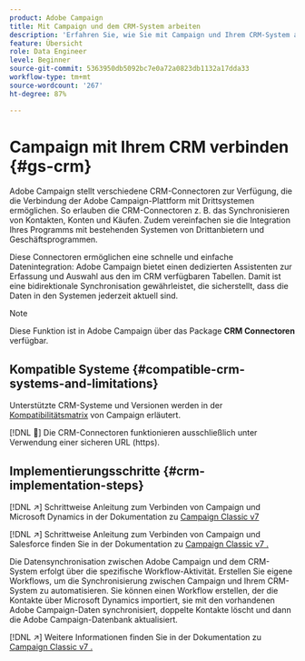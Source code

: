 ```yaml
---
product: Adobe Campaign
title: Mit Campaign und dem CRM-System arbeiten
description: 'Erfahren Sie, wie Sie mit Campaign und Ihrem CRM-System arbeiten können '
feature: Übersicht
role: Data Engineer
level: Beginner
source-git-commit: 5363950db5092bc7e0a72a0823db1132a17dda33
workflow-type: tm+mt
source-wordcount: '267'
ht-degree: 87%

---
```


# Campaign mit Ihrem CRM verbinden {#gs-crm}

Adobe Campaign stellt verschiedene CRM-Connectoren zur Verfügung, die die Verbindung der Adobe Campaign-Plattform mit Drittsystemen ermöglichen. So erlauben die CRM-Connectoren z. B. das Synchronisieren von Kontakten, Konten und Käufen. Zudem vereinfachen sie die Integration Ihres Programms mit bestehenden Systemen von Drittanbietern und Geschäftsprogrammen.

Diese Connectoren ermöglichen eine schnelle und einfache Datenintegration: Adobe Campaign bietet einen dedizierten Assistenten zur Erfassung und Auswahl aus den im CRM verfügbaren Tabellen. Damit ist eine bidirektionale Synchronisation gewährleistet, die sicherstellt, dass die Daten in den Systemen jederzeit aktuell sind.

>[!NOTE]
>
>Diese Funktion ist in Adobe Campaign über das Package **CRM Connectoren** verfügbar.

## Kompatible Systeme {#compatible-crm-systems-and-limitations}

Unterstützte CRM-Systeme und Versionen werden in der [Kompatibilitätsmatrix](../start/compatibility-matrix.md) von Campaign erläutert.

[!DNL :speech_balloon:] Die CRM-Connectoren funktionieren ausschließlich unter Verwendung einer sicheren URL (https).

## Implementierungsschritte {#crm-implementation-steps}

[!DNL :arrow_upper_right:] Schrittweise Anleitung zum Verbinden von Campaign und Microsoft Dynamics in der Dokumentation zu  [Campaign Classic v7](https://experienceleague.adobe.com/docs/campaign-classic/using/getting-started/connectors/crm-connectors/crm-ms-dynamics.html?lang=de#microsoft-dynamics-implementation-steps)

[!DNL :arrow_upper_right:] Schrittweise Anleitung zum Verbinden von Campaign und Salesforce finden Sie in der Dokumentation zu  [Campaign Classic v7 .](https://experienceleague.adobe.com/docs/campaign-classic/using/getting-started/connectors/crm-connectors/crm-sfdc.html?lang=de#getting-started)


Die Datensynchronisation zwischen Adobe Campaign und dem CRM-System erfolgt über die spezifische Workflow-Aktivität. Erstellen Sie eigene Workflows, um die Synchronisierung zwischen Campaign und Ihrem CRM-System zu automatisieren. Sie können einen Workflow erstellen, der die Kontakte über Microsoft Dynamics importiert, sie mit den vorhandenen Adobe Campaign-Daten synchronisiert, doppelte Kontakte löscht und dann die Adobe Campaign-Datenbank aktualisiert.

[!DNL :arrow_upper_right:] Weitere Informationen finden Sie in der Dokumentation zu  [Campaign Classic v7 .](https://experienceleague.adobe.com/docs/campaign-classic/using/getting-started/connectors/crm-connectors/crm-data-sync.html?lang=de#getting-started)

